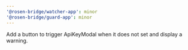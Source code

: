 ```yaml
---
'@rosen-bridge/watcher-app': minor
'@rosen-bridge/guard-app': minor
---
```


Add a button to trigger ApiKeyModal when it does not set and display a warning.

